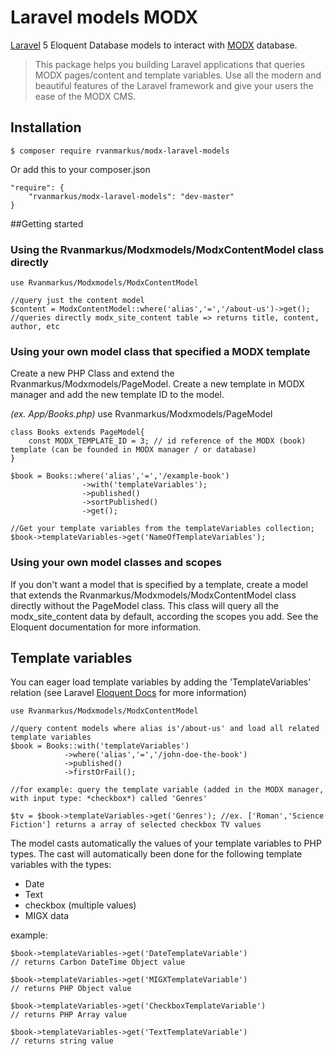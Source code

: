 # Laravel models MODX

[Laravel](http://laravel.com) 5 Eloquent Database models to interact with [MODX](http://modx.com) database.

> This package helps you building Laravel applications that queries MODX pages/content and template variables. Use all the modern and beautiful features of the Laravel framework and give your users the ease of the MODX CMS.

## Installation

    $ composer require rvanmarkus/modx-laravel-models

Or add this to your composer.json

    "require": {
        "rvanmarkus/modx-laravel-models": "dev-master"
    }

##Getting started

### Using the Rvanmarkus/Modxmodels/ModxContentModel class directly

    use Rvanmarkus/Modxmodels/ModxContentModel
 
    //query just the content model
    $content = ModxContentModel::where('alias','=','/about-us')->get(); //queries directly modx_site_content table => returns title, content, author, etc  
   
 
### Using your own model class that specified a MODX template
 Create a new PHP Class and extend the Rvanmarkus/Modxmodels/PageModel. Create a new template in MODX manager and add the new template ID to the model.  

*(ex. App/Books.php)*
    use Rvanmarkus/Modxmodels/PageModel

    class Books extends PageModel{
        const MODX_TEMPLATE_ID = 3; // id reference of the MODX (book) template (can be founded in MODX manager / or database)
    }
    
    $book = Books::where('alias','=','/example-book')
                    ->with('templateVariables');
                    ->published()
                    ->sortPublished()
                    ->get();

    //Get your template variables from the templateVariables collection;                    
    $book->templateVariables->get('NameOfTemplateVariables');
   
### Using your own model classes and scopes  
If you don't want a model that is specified by a template, create a model that extends the Rvanmarkus/Modxmodels/ModxContentModel class directly without the PageModel class. This class will query all the modx_site_content data by default, according the scopes you add. See the Eloquent documentation for more information.

 
## Template variables
 You can eager load template variables by adding the 'TemplateVariables' relation (see Laravel [Eloquent Docs](http://laravel.com/docs/eloquent) for more information)

    use Rvanmarkus/Modxmodels/ModxContentModel
            
    //query content models where alias is'/about-us' and load all related template variables  
    $book = Books::with('templateVariables')
                ->where('alias','=','/john-doe-the-book')
                ->published()
                ->firstOrFail();
               
    //for example: query the template variable (added in the MODX manager, with input type: *checkbox*) called 'Genres'
     
    $tv = $book->templateVariables->get('Genres'); //ex. ['Roman','Science Fiction'] returns a array of selected checkbox TV values


The model casts automatically the values of your template variables to PHP types. The cast will automatically been done for the following template variables with the types:
  - Date
  - Text
  - checkbox (multiple values)
  - MIGX data

example: 

    $book->templateVariables->get('DateTemplateVariable') 
    // returns Carbon DateTime Object value
        
    $book->templateVariables->get('MIGXTemplateVariable') 
    // returns PHP Object value
    
    $book->templateVariables->get('CheckboxTemplateVariable') 
    // returns PHP Array value
    
    $book->templateVariables->get('TextTemplateVariable') 
    // returns string value
    
